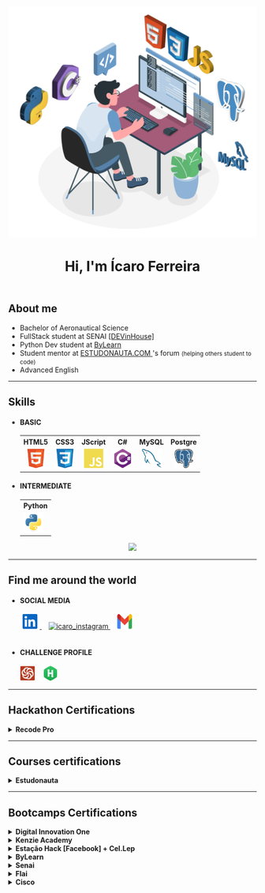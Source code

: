 <header align="center">
    <img src="imgs/banner.svg" alt="banner icaro" width="600px">
    <h1>Hi, I'm Ícaro Ferreira</h1>
</header>

<!-- About ME -->
<section>
    <h2>About me</h2>
    <ul>
        <li>Bachelor of Aeronautical Science</li>
        <li>FullStack student at SENAI <a href="https://cursos.sesisenai.org.br/detalhes/devinhouse/25558">[DEVinHouse]</a></li>
        <li>Python Dev student at <a href="https://www.bylearn.com.br/">ByLearn</a></li>
        <li>Student mentor at <a href="https://www.estudonauta.com/">ESTUDONAUTA.COM </a>'s forum <small>(helping others student to code)</small></li>
        <li>Advanced English</li>
    </ul>
    <hr>
</section>

<!-- Skills -->
<section>
    <h2>Skills</h2>
    <!-- BASIC -->
    <ul>
        <li>
            <h4><strong>BASIC</strong></h4>
            <table style="text-align: center">
                <th>HTML5</th>
                <th>CSS3</th>
                <th>JScript</th>
                <th>C#</th>
                <th>MySQL</th>
                <th>Postgre</th>
                <tr>
                <td><img src="imgs/html.svg" height="40px" alt="tag html"></td>
                <td><img src="imgs/css.svg" height="40px" alt="tag css"></td>
                <td><img src="imgs/javascript.svg" height="40px" alt="tag javascript"></td>
                <td><img src="imgs/csharp.svg" height="40px" alt="tag javascript"></td>
                <td><img src="imgs/mysql.svg" height="40px" alt="tag javascript"></td>
                <td><img src="imgs/postgresql.svg" height="40px" alt="tag javascript"></td>
                </tr>
            </table>
        </li>
        <li>
            <h4><strong>INTERMEDIATE</strong></h4>
            <table>
                <th>Python</th>
                <tr>
                <td><img src="imgs/python.svg" height="40px" alt="tag python"></td>
                </tr>
            </table>
        </li>
    </ul>
    <div align="center">
        <img src="https://github-readme-stats.vercel.app/api/top-langs/?username=icarofilho&layout=compact">
    </div>
<hr>
</section>

<!-- FIND ME AROUND THE WORLD -->
<section>
    <h2>Find me around the world</h2>
    <ul>
        <li><h4><strong>SOCIAL MEDIA</strong><br>
        </h4>
            <a href="https://www.linkedin.com/in/icarofilho/" target="_blank">
                <img aling="center" alt="icaro_linkedin" height="30" width="40" src="imgs/linkedin.svg" style="max-width:100%">
            </a>
            <img src="imgs/vazio.png" width="10px">
            <a  href="https://www.instagram.com/icarofilho/" target="_blank">
                <img aling="center" alt="icaro_instagram" height="30" width="30" src="https://image.flaticon.com/icons/png/512/1409/1409946.png" style="max-width:100%">
            </a>
            <!-- <img src="imgs/vazio.png" width="10px">
            <a href="https://th3devway.blogspot.com/" target="_blank">
                <img aling="center" alt="icaro_blog" height="30" width="30" src="imgs/blogger.svg" style="max-width:100%"> -->
            </a>
          <!--   <img src="imgs/vazio.png" width="10px">
            <a href="#" target="_blank">
                <img aling="center" alt="icaro_blog" height="30" width="30" src="imgs/youtube.svg" style="max-width:100%"> -->
            </a>
            <img src="imgs/vazio.png" width="10px">
            <a href="mailto:icaro.ferreira.filho@gmail.com" target="_blank">
                <img aling="center" alt="icaro_blog" height="30" width="30" src="imgs/gmail.svg" style="max-width:100%">
            </a>
        </li>
        <br>
        <li><h4><strong>CHALLENGE PROFILE</strong><br>
        </h4>
        <a href="https://www.codewars.com/users/icarofilho" target="_blank"><img src="imgs/codewars.svg" height="30px" title="CodeWars"></a>
        <img src="imgs/vazio.png" width="10px">
        <a href="https://www.hackerrank.com/icarofilho" target="_blank"><img src="imgs/hackerrank.png" height="30px" title="HackerRank"></a>
        </li>
    </ul>
    
<hr>
</section>


<h2>Hackathon Certifications</h2> 
<details>
<!-- RECODEPRO -->
    <summary><strong>Recode Pro</strong></summary>
    <a href="hackathon/recodepro/recode1.jpeg" target="_blank">
        <img src="hackathon/recodepro/recode1.jpeg" height="60" alt="mod0: primeiros passos" title="mod0: primeiros passos">
    </a>
    <img src="imgs/vazio.png" width="10px">
</details>
<hr>
<!-- Courses certifications -->
<h2>Courses certifications</h2>
<details>
    <summary><strong>Estudonauta</strong></summary>
    <div>
    <!-- PROGRAMAÇÃO BASICA -->
        <div>
            <h3>Programação Básica</h3>
            <a href="course/estudonauta/prog-basica/pb0.jpeg" target="_blank">
                <img src="course/estudonauta/prog-basica/pb0.jpeg" height="60" alt="mod0: primeiros passos" title="mod0: primeiros passos">
            </a>
            <img src="imgs/vazio.png" width="10px">
            <a href="course/estudonauta/prog-basica/pb1.jpeg" target="_blank">
                <img src="course/estudonauta/prog-basica/pb1.jpeg" height="60" alt="mod1: primeiros comandos" title="mod1: primeiros comandos">
            </a>
            <img src="imgs/vazio.png" width="10px">
            <a href="course/estudonauta/prog-basica/pb2.jpeg" target="_blank">
                <img src="course/estudonauta/prog-basica/pb2.jpeg" height="60" alt="mod2: condicionais" title="mod2: condicionais">
            </a>
            <img src="imgs/vazio.png" width="10px">
            <a href="course/estudonauta/prog-basica/pb3.jpeg" target="_blank">
                <img src="course/estudonauta/prog-basica/pb3.jpeg" height="60" alt="mod3: repetições" title="mod3: csharp">
            </a>
            <img src="imgs/vazio.png" width="10px">
            <a href="course/estudonauta/prog-basica/pb4.jpeg" target="_blank">
                <img src="course/estudonauta/prog-basica/pb4.jpeg" height="60" alt="mod4: variaveis compostas" title="mod4: variaveis compostas">
            </a>
            <img src="imgs/vazio.png" width="10px">
            <a href="course/estudonauta/prog-basica/pb5.jpeg" target="_blank">
                <img src="course/estudonauta/prog-basica/pb5.jpeg" height="60" alt="mod5: rotinas" title="mod5: csharp">
            </a>
            <img src="imgs/vazio.png" width="10px">
        </div>
        <!-- HTML/CSS -->
        <div>
            <h3>HTML5 / CSS3</h3>
            <a href="course/estudonauta/html-css/hc1.jpeg" target="_blank">
                <img src="course/estudonauta/html-css/hc1.jpeg" height="60" alt="mod1: html5 + css3" title="mod1: html5 + css3">
            </a>
            <img src="imgs/vazio.png" width="10px">
            <a href="course/estudonauta/html-css/hc2.jpeg" target="_blank">
                <img src="course/estudonauta/html-css/hc2.jpeg" height="60" alt="mod2: html5 + css3" title="mod2: html5 + css3">
            </a>
        </div>
        <!-- JAVASCRIPT -->
        <div>
            <h3>JavaScript</h3>
            <a href="course/estudonauta/js/js.jpeg" target="_blank">
                <img src="course/estudonauta/js/js.jpeg" height="60" alt="mod0: javascript" title="mod0: javascript">
            </a>
        </div>
        <!-- C SHARP -->
        <div>
            <h3>C#</h3>
            <a href="course/estudonauta/csharp/csharp0.jpeg" target="_blank">
                <img src="course/estudonauta/csharp/csharp0.jpeg" height="60" alt="mod0: csharp" title="mod0: csharp">
            </a>
            <img src="imgs/vazio.png" width="10px">
            <a href="course/estudonauta/csharp/csharp1.jpeg" target="_blank">
                <img src="course/estudonauta/csharp/csharp1.jpeg" height="60" alt="mod1: csharp" title="mod1: csharp">
            </a>
        </div>
        <!-- PYTHON -->
        <div>
            <h3>Python</h3>
            <a href="course/estudonauta/python/p1.jpeg" target="_blank">
                <img src="course/estudonauta/python/p1.jpeg" height="60" alt="mod1 fundamentos" title="mod1 fundamentos">
            </a>
            <img src="imgs/vazio.png" width="10px">
            <a href="course/estudonauta/python/p2.jpeg" target="_blank">
                <img src="course/estudonauta/python/p2.jpeg" height="60" alt="mod2 estruturas de controle" title="mod2 estruturas de controle">
            </a>
            <img src="imgs/vazio.png" width="10px">
            <a href="course/estudonauta/python/p3.jpeg" target="_blank">
                <img src="course/estudonauta/python/p3.jpeg" height="60" alt="mod3 estruturas de repetição" title="mod3 estruturas de repetição">
            </a>
            <img src="imgs/vazio.png" width="10px">
        </div>
        <!-- MYSQL -->
        <div>
            <h3>MySQL</h3>
            <a href="course/estudonauta/mysql/mysql0.jpeg" target="_blank">
                <img src="course/estudonauta/mysql/mysql0.jpeg" height="60" alt="mod0: mysql" title="mod0: mysql">
            </a>
        </div>
        <!-- REDES -->
        <div>
            <h3>Redes de Computadores</h3>
            <a href="course/estudonauta/redes/r0.jpeg" target="_blank">
                <img src="course/estudonauta/redes/r0.jpeg" height="60" alt="mod0: fundamentos de rede" title="mod0: fundamentos de rede">
            </a>
            <img src="imgs/vazio.png" width="10px">
            <a href="course/estudonauta/redes/r1.jpeg" target="_blank">
                <img src="course/estudonauta/redes/r1.jpeg" height="60" alt="mod1: cabeamento" title="mod1: cabeamento">
            </a>
            <img src="imgs/vazio.png" width="10px">
            <a href="course/estudonauta/redes/r2.jpeg" target="_blank">
                <img src="course/estudonauta/redes/r2.jpeg" height="60" alt="mod2: tcp-ip e wi-fi" title="mod2: tcp-ip e wi-fi">
            </a>
            <img src="imgs/vazio.png" width="10px">
            <a href="course/estudonauta/redes/r3.jpeg" target="_blank">
                <img src="course/estudonauta/redes/r3.jpeg" height="60" alt="mod3: endereçamento ip" title="mod3: endereçamento ip">
            </a>
            <img src="imgs/vazio.png" width="10px">
            <a href="course/estudonauta/redes/r4.jpeg" target="_blank">
                <img src="course/estudonauta/redes/r4.jpeg" height="60" alt="mod4: equipamentos de rede" title="mod4: equipamentos de rede">
            </a>
            <img src="imgs/vazio.png" width="10px">
            <a href="course/estudonauta/redes/r5.jpeg" target="_blank">
                <img src="course/estudonauta/redes/r5.jpeg" height="60" alt="mod5: protocolo e modelo OSI" title="mod5: protocolo e modelo OSI">
            </a>
            <img src="imgs/vazio.png" width="10px">
        </div>
    </div>
</details>
<hr>
<!-- BOOTCAMPS -->
<section>
    <h2>Bootcamps Certifications</h2>
    <!-- DIGITAL INNOVATION ONE -->
    <details>
        <summary><strong>Digital Innovation One</strong></summary>
        <a href="bootcamps/dio/avanadefullstack1.jpeg" target="_blank"><img src="bootcamps/dio/avanadefullstack1.jpeg"  height="60" alt="avanade fullstack" title="avanade fullstack"></a>
        <img src="imgs/vazio.png" width="10px">
        <a href="bootcamps/dio/santanderfullstack1.jpeg" target="_blank"><img src="bootcamps/dio/santanderfullstack1.jpeg"  height="60" alt="santander fullstack" title="santander fullstack"></a>
        <img src="imgs/vazio.png" width="10px">
    </details>
    <details>
    <!-- KENZIE ACADEMY -->
        <summary><strong>Kenzie Academy</strong><br>
        </summary>
        <div>
            <a href="bootcamps/kenzieAcademy/ka3.jpeg" target="_blank"><img src="bootcamps/kenzieAcademy/ka3.jpeg"  height="60" alt="Introdução a programação com python" title="Introdução a programação com python"></a>
            <img src="imgs/vazio.png" width="10px">
            <a href="bootcamps/kenzieAcademy/ka1.jpeg" target="_blank"><img src="bootcamps/kenzieAcademy/ka1.jpeg"  height="60" alt="semana web" title="Semana web"></a>
            <img src="imgs/vazio.png" width="10px">
            <a href="bootcamps/kenzieAcademy/ka2.jpg" target="_blank"><img src="bootcamps/kenzieAcademy/ka2.jpg"  height="60" alt="Introdução a programação com javascript" title="Introdução a programação com javascript"></a>
            <img src="imgs/vazio.png" width="10px">
            <a href="bootcamps/kenzieAcademy/ka4.jpeg" target="_blank"><img src="bootcamps/kenzieAcademy/ka4.jpeg"  height="60" alt="maratona do zero ao código" title="maratona do zero ao código"></a>
            <img src="imgs/vazio.png" width="10px">
            <br>
        </div>
    </details>
    <!-- ESTAÇÃO HACK -->
    <details>
        <summary><strong>Estação Hack [Facebook] + Cel.Lep</strong></summary>
        <a href="bootcamps/cellep/c1.jpeg" target="_blank"><img src="bootcamps/cellep/c1.jpeg"  height="60" alt="Backend" title="BackEnd"></a>
        <img src="imgs/vazio.png" width="10px">
        <a href="bootcamps/cellep/c2.jpeg" target="_blank"><img src="bootcamps/cellep/c2.jpeg"  height="60" alt="Ui/Ux + Prototype web" title="Ui/Ux + Prototype web"></a>
        <img src="imgs/vazio.png" width="10px">
        <br>
    </details>
    <!-- BYLEARN -->
    <details>
        <summary><strong>ByLearn</strong></summary>
        <a href="bootcamps/bylearn/bl1.jpeg" target="_blank"><img src="bootcamps/bylearn/bl1.jpeg"  height="60" alt="Python faixa preta" title="Python faixa preta"></a>
        <img src="imgs/vazio.png" width="10px">
        <br>
    </details>
    <!-- SENAI -->
    <details>
        <summary><strong>Senai</strong></summary><br>
        <a href="bootcamps/senai/s1.jpeg" target="_blank"><img src="bootcamps/senai/s1.jpeg"  height="60" alt="Logica de programação" title="Logica de programação"></a>
        <img src="imgs/vazio.png" width="10px">
        <a href="bootcamps/senai/s2.jpeg" target="_blank"><img src="bootcamps/senai/s2.jpeg"  height="60" alt="Tecnologia da Informação e Comunicação" title="Tecnologia da Informação e Comunicação"></a>
        <img src="imgs/vazio.png" width="10px">
        <br>
    </details>
    <!-- FLAI -->
    <details>
        <summary><strong>Flai</strong></summary>
        <a href="bootcamps/flai/f1.jpeg" target="_blank"><img src="bootcamps/flai/f1.jpeg"  height="60" alt="Data Science" title="Data Science"></a>
        <img src="imgs/vazio.png" width="10px">
    </details>
    <!-- CISCO -->
    <details>
        <summary><strong>Cisco</strong></summary>
        <a href="bootcamps/cisco/cisco0.jpeg" target="_blank"><img src="bootcamps/cisco/cisco0-0.jpeg"  height="60" alt="cisco bootcamp" title="cisco bootcamp"></a>
        <img src="imgs/vazio.png" width="10px">
    </details>
</section>


